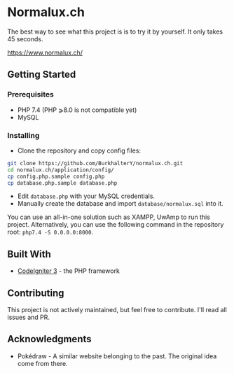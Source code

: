 # Normalux.ch

The best way to see what this project is is to try it by yourself. It only takes 45 seconds.

https://www.normalux.ch/

## Getting Started

### Prerequisites

- PHP 7.4 (PHP ⩾8.0 is not compatible yet)
- MySQL

### Installing

- Clone the repository and copy config files:

```bash
git clone https://github.com/BurkhalterY/normalux.ch.git
cd normalux.ch/application/config/
cp config.php.sample config.php
cp database.php.sample database.php
```

- Edit `database.php` with your MySQL credentials.
- Manually create the database and import `database/normalux.sql` into it.

You can use an all-in-one solution such as XAMPP, UwAmp to run this project. Alternatively, you can use the following command in the repository root: `php7.4 -S 0.0.0.0:8000`.

## Built With

- [CodeIgniter 3](https://codeigniter.com/userguide3/) - the PHP framework

## Contributing

This project is not actively maintained, but feel free to contribute. I'll read all issues and PR.

## Acknowledgments

- Pokédraw - A similar website belonging to the past. The original idea come from there.
